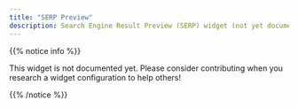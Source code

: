 ```yaml
---
title: "SERP Preview"
description: Search Engine Result Preview (SERP) widget (not yet documented)
---
```


{{% notice info %}}

This widget is not documented yet. Please consider contributing when you research a widget configuration to help others! 

{{% /notice %}}